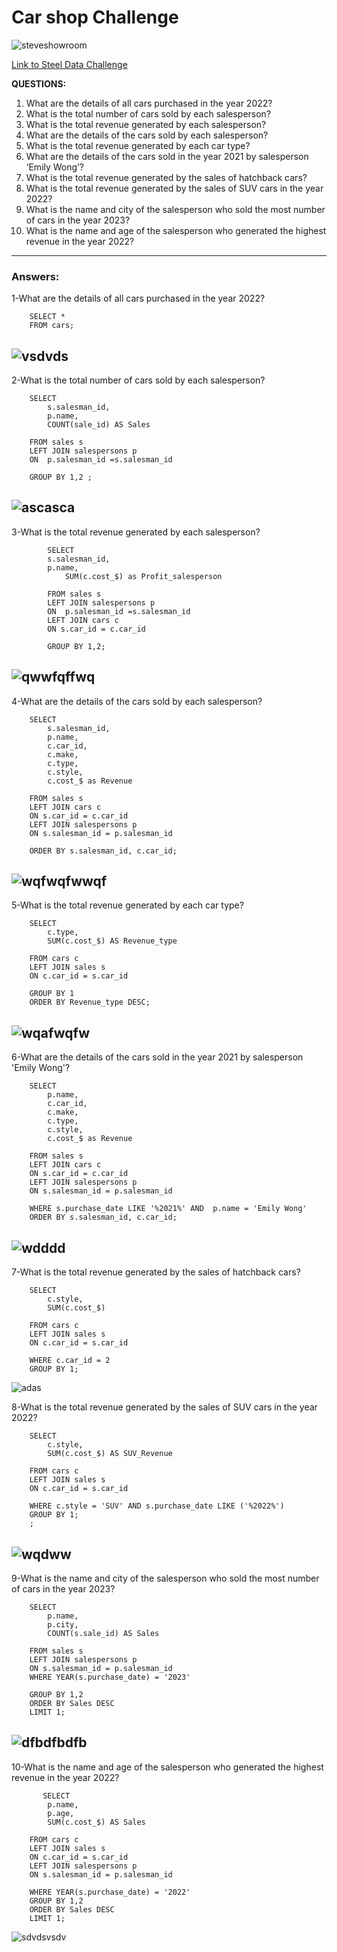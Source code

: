 #  Car shop Challenge

![steveshowroom](https://github.com/mfernandezcean/Challenge_1_SteelData/assets/105746149/3178b4d0-c74b-4f7c-aa47-ca4518fa1c9c)


[Link to Steel Data Challenge](https://steeldata.org.uk/sql1.html)



**QUESTIONS:**
 1. What are the details of all cars purchased in the year 2022?
 2. What is the total number of cars sold by each salesperson?
 3. What is the total revenue generated by each salesperson?
 4. What are the details of the cars sold by each salesperson?
 5. What is the total revenue generated by each car type?
 6.  What are the details of the cars sold in the year 2021 by salesperson ‘Emily Wong’?
 7. What is the total revenue generated by the sales of hatchback cars?
 8. What is the total revenue generated by the sales of SUV cars in the year 2022?
 9. What is the name and city of the salesperson who sold the most number of cars in the year 2023?
 10. What is the name and age of the salesperson who generated the highest revenue in the year 2022?
---

### Answers:

1-What are the details of all cars purchased in the year 2022?
```
    SELECT * 
    FROM cars;
```
![vsdvds](https://github.com/mfernandezcean/Challenge_1_SteelData/assets/105746149/55a6ad29-004e-46a4-91e1-7ec8cec0f7fa)
--

2-What is the total number of cars sold by each salesperson?
```
    SELECT 
    	s.salesman_id,
    	p.name,
    	COUNT(sale_id) AS Sales
     
    FROM sales s 
    LEFT JOIN salespersons p
    ON  p.salesman_id =s.salesman_id
    
    GROUP BY 1,2 ;
```
![ascasca](https://github.com/mfernandezcean/Challenge_1_SteelData-MySQL-/assets/105746149/deac8fdc-854a-4dca-9b6c-f47ae200f212)
--
3-What is the total revenue generated by each salesperson?
```
        SELECT  
		s.salesman_id,
		p.name,
        	SUM(c.cost_$) as Profit_salesperson
        
        FROM sales s 
        LEFT JOIN salespersons p
        ON  p.salesman_id =s.salesman_id
        LEFT JOIN cars c
        ON s.car_id = c.car_id
        
        GROUP BY 1,2;
```
![qwwfqffwq](https://github.com/mfernandezcean/Challenge_1_SteelData-MySQL-/assets/105746149/360ac4ed-ed83-4de9-8b44-fc0183d434fd)
--
4-What are the details of the cars sold by each salesperson?
```
    SELECT
    	s.salesman_id,
    	p.name, 
    	c.car_id,
    	c.make,
    	c.type,
    	c.style,
    	c.cost_$ as Revenue
    
    FROM sales s
    LEFT JOIN cars c
    ON s.car_id = c.car_id
    LEFT JOIN salespersons p
    ON s.salesman_id = p.salesman_id
    
    ORDER BY s.salesman_id, c.car_id;
```
![wqfwqfwwqf](https://github.com/mfernandezcean/Challenge_1_SteelData-MySQL-/assets/105746149/cb4a17f6-7d27-4b46-b1f1-b4cf7466cd00)
--

5-What is the total revenue generated by each car type?
```
    SELECT 
    	c.type,
    	SUM(c.cost_$) AS Revenue_type
    
    FROM cars c
    LEFT JOIN sales s
    ON c.car_id = s.car_id
    
    GROUP BY 1
    ORDER BY Revenue_type DESC;
```
![wqafwqfw](https://github.com/mfernandezcean/Challenge_1_SteelData-MySQL-/assets/105746149/398cd33c-9e83-44ca-a44b-8538c7847f37)
--

6-What are the details of the cars sold in the year 2021 by salesperson 'Emily Wong'? 
```
    SELECT 
    	p.name, 
    	c.car_id,
    	c.make,
    	c.type,
    	c.style,
    	c.cost_$ as Revenue
    
    FROM sales s
    LEFT JOIN cars c
    ON s.car_id = c.car_id
    LEFT JOIN salespersons p
    ON s.salesman_id = p.salesman_id
   
    WHERE s.purchase_date LIKE '%2021%' AND  p.name = 'Emily Wong'
    ORDER BY s.salesman_id, c.car_id;
```
![wdddd](https://github.com/mfernandezcean/Challenge_1_SteelData-MySQL-/assets/105746149/3eaa7227-2c6b-4b8c-b922-9c49443e1ad4)
--

7-What is the total revenue generated by the sales of hatchback cars?
```
    SELECT 
    	c.style,
    	SUM(c.cost_$)
    
    FROM cars c
    LEFT JOIN sales s
    ON c.car_id = s.car_id
    
    WHERE c.car_id = 2
    GROUP BY 1;
```
![adas](https://github.com/mfernandezcean/Challenge_1_SteelData-MySQL-/assets/105746149/a797739f-2e90-4963-bc21-50c99f4be9d1)


8-What is the total revenue generated by the sales of SUV cars in the year 2022?
```
    SELECT 
    	c.style,
    	SUM(c.cost_$) AS SUV_Revenue
    
    FROM cars c
    LEFT JOIN sales s
    ON c.car_id = s.car_id
   
    WHERE c.style = 'SUV' AND s.purchase_date LIKE ('%2022%')
    GROUP BY 1; 
    ;
```
![wqdww](https://github.com/mfernandezcean/Challenge_1_SteelData-MySQL-/assets/105746149/02d3d29a-ce62-4517-922e-6f79d4fe1103)
--

9-What is the name and city of the salesperson who sold the most number of cars in the year 2023?
```
    SELECT
    	p.name,
    	p.city,
    	COUNT(s.sale_id) AS Sales
    
    FROM sales s
    LEFT JOIN salespersons p
    ON s.salesman_id = p.salesman_id
    WHERE YEAR(s.purchase_date) = '2023' 
    
    GROUP BY 1,2
    ORDER BY Sales DESC
    LIMIT 1;
```
![dfbdfbdfb](https://github.com/mfernandezcean/Challenge_1_SteelData-MySQL-/assets/105746149/f953a165-7dc5-4281-9161-285abfcf7bb1)
--

10-What is the name and age of the salesperson who generated the highest revenue in the year 2022?
```
       SELECT 
    	p.name,
    	p.age,
    	SUM(c.cost_$) AS Sales
    
    FROM cars c
    LEFT JOIN sales s
    ON c.car_id = s.car_id
    LEFT JOIN salespersons p
    ON s.salesman_id = p.salesman_id
    
    WHERE YEAR(s.purchase_date) = '2022'
    GROUP BY 1,2
    ORDER BY Sales DESC 
    LIMIT 1;
```
![sdvdsvsdv](https://github.com/mfernandezcean/Challenge_1_SteelData-MySQL-/assets/105746149/0a5e227c-72d2-4956-935a-2e7aaddac728)
